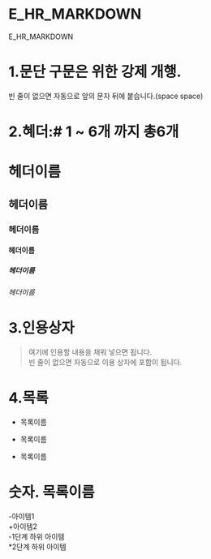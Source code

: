 # E_HR_MARKDOWN
E_HR_MARKDOWN

# 1.문단 구문은 위한 강제 개행.  
빈 줄이 없으면 자동으로 앞의 문자 뒤에 붙습니다.(space space)

# 2.혜더:# 1 ~ 6개 까지 총6개
# 헤더이름  
## 헤더이름  
### 헤더이름  
#### 헤더이름  
##### 헤더이름  
###### 헤더이름  

# 3.인용상자 
> 여기에 인용할 내용을 채워 넣으면 됩니다.  
빈 줄이 없으면 자동으로 이용 상자에 포함이 됩니다.


# 4.목록
* 목록이름  
- 목록이름  
+ 목록이름  

# 숫자. 목록이름

-아이템1  
+아이템2  
 -1단계 하위 아이템  
 *2단계 하위 아이템  

